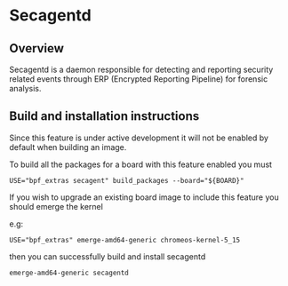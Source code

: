 # Secagentd

## Overview

Secagentd is a daemon responsible for detecting and reporting security related
events through ERP (Encrypted Reporting Pipeline) for forensic analysis.

## Build and installation instructions

Since this feature is under active development it will not be enabled by default
when building an image.

To build all the packages for a board with this feature enabled you must

```
USE="bpf_extras secagent" build_packages --board="${BOARD}"
```

If you wish to upgrade an existing board image to include this feature you
should emerge the kernel

e.g:

```
USE="bpf_extras" emerge-amd64-generic chromeos-kernel-5_15
```

then you can successfully build and install secagentd

```
emerge-amd64-generic secagentd
```
